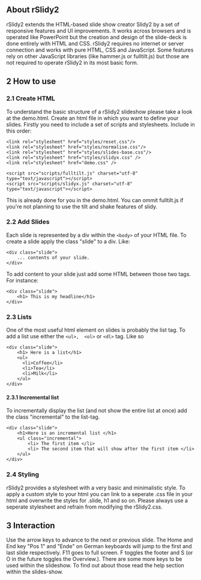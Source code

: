 ## About rSlidy2
rSlidy2 extends the HTML-based slide show creator Slidy2 by a set of responsive features and UI improvements. It works across browsers and is operated like PowerPoint but the creation and design of the slide-deck is done entirely with HTML and CSS. rSlidy2 requires no internet or server connection and works with pure HTML, CSS and JavaScript. Some features rely on other JavaScript libraries (like hammer.js or fulltilt.js) but those are not required to operate rSlidy2 in its most basic form. 


## 2 How to use

### 2.1 Create HTML
To understand the basic structure of a rSlidy2 slideshow please take a look at the demo.html. 
Create an html file in which you want to define your slides. Firstly you need to include a set of scripts and stylesheets. Include in this order: 


```
<link rel="stylesheet" href="styles/reset.css"/>
<link rel="stylesheet" href="styles/normalise.css"/>
<link rel="stylesheet" href="styles/slides-base.css"/>
<link rel="stylesheet" href="styles/slidyx.css" />
<link rel="stylesheet" href="demo.css" />

<script src="scripts/fulltilt.js" charset="utf-8" type="text/javascript"></script>
<script src="scripts/slidyx.js" charset="utf-8" type="text/javascript"></script>

```

This is already done for you in the demo.html. You can ommit fulltilt.js if you're not planning to use the tilt and shake features of slidy. 


### 2.2 Add Slides
Each slide is represented by a div within the ```<body>``` of your HTML file. To create a slide apply the class "slide" to a div. 
Like: 

```
<div class="slide"> 
    ... contents of your slide. 
</div>

```

To add content to your slide just add some HTML between those two tags. For instance: 

```
<div class="slide"> 
    <h1> This is my headline</h1>
</div>

```


### 2.3 Lists 
One of the most useful html element on slides is probably the list tag. To add a list use either the ```<ul>,  <ol>``` or ```<dl>``` tag. Like so

```
<div class="slide"> 
    <h1> Here is a list</h1>
    <ul>
      <li>Coffee</li>
      <li>Tea</li>
      <li>Milk</li>
    </ul> 
</div>

```

#### 2.3.1 Incremental list
To incrementally display the list (and not show the entire list at once)  add the class "incremental" to the list-tag. 

```
<div class="slide">
    <h1>Here is an incremental list </h1>
    <ul class="incremental"> 
        <li> The first item </li>
        <li> The second item that will show after the first item </li>
    </ul>
</div>

```

### 2.4 Styling
rSlidy2 provides a stylesheet with a very basic and minimalistic style. To apply a custom style to your html you can link to a seperate .css file in your html and overwrite the styles for .slide, h1 and so on. 
Please always use a seperate stylesheet and refrain from modifying the rSlidy2.css. 


## 3 Interaction 
Use the arrow keys to advance to the next or previous slide. The Home and End key "Pos 1" and "Ende" on German keyboards will jump to the first and last slide respectively. F11 goes to full screen. F toggles the footer and S (or O in the future toggles the Overview.). There are some more keys to be used within the slideshow. To find out about those read the help section within the slides-show. 

